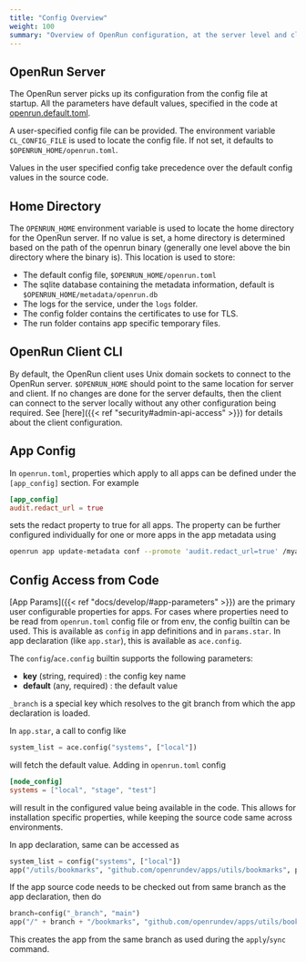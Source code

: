 ```yaml
---
title: "Config Overview"
weight: 100
summary: "Overview of OpenRun configuration, at the server level and client level and the $OPENRUN_HOME location for files"
---
```


## OpenRun Server

The OpenRun server picks up its configuration from the config file at startup. All the parameters have default values, specified in the code at [openrun.default.toml](https://github.com/openrundev/openrun/blob/main/internal/system/openrun.default.toml).

A user-specified config file can be provided. The environment variable `CL_CONFIG_FILE` is used to locate the config file. If not set, it defaults to `$OPENRUN_HOME/openrun.toml`.

Values in the user specified config take precedence over the default config values in the source code.

## Home Directory

The `OPENRUN_HOME` environment variable is used to locate the home directory for the OpenRun server. If no value is set, a home directory is determined based on the path of the openrun binary (generally one level above the bin directory where the binary is). This location is used to store:

- The default config file, `$OPENRUN_HOME/openrun.toml`
- The sqlite database containing the metadata information, default is `$OPENRUN_HOME/metadata/openrun.db`
- The logs for the service, under the `logs` folder.
- The config folder contains the certificates to use for TLS.
- The run folder contains app specific temporary files.

## OpenRun Client CLI

By default, the OpenRun client uses Unix domain sockets to connect to the OpenRun server. `$OPENRUN_HOME` should point to the same location for server and client. If no changes are done for the server defaults, then the client can connect to the server locally without any other configuration being required. See [here]({{< ref "security#admin-api-access" >}}) for details about the client configuration.

## App Config

In `openrun.toml`, properties which apply to all apps can be defined under the `[app_config]` section. For example

```toml {filename="openrun.toml"}
[app_config]
audit.redact_url = true
```

sets the redact property to true for all apps. The property can be further configured individually for one or more apps in the app metadata using

```sh
openrun app update-metadata conf --promote 'audit.redact_url=true' /myapp
```

## Config Access from Code

[App Params]({{< ref "docs/develop/#app-parameters" >}}) are the primary user configurable properties for apps. For cases where properties need to be read from `openrun.toml` config file or from env, the config builtin can be used. This is available as `config` in app definitions and in `params.star`. In app declaration (like `app.star`), this is available as `ace.config`.

The `config`/`ace.config` builtin supports the following parameters:

- **key** (string, required) : the config key name
- **default** (any, required) : the default value

`_branch` is a special key which resolves to the git branch from which the app declaration is loaded.

In `app.star`, a call to config like

```python {filename="app.star"}
system_list = ace.config("systems", ["local"])
```

will fetch the default value. Adding in `openrun.toml` config

```toml {filename="openrun.toml"}
[node_config]
systems = ["local", "stage", "test"]
```

will result in the configured value being available in the code. This allows for installation specific properties, while keeping the source code same across environments.

In app declaration, same can be accessed as

```python {filename="utils.star"}
system_list = config("systems", ["local"])
app("/utils/bookmarks", "github.com/openrundev/apps/utils/bookmarks", params={"systems"=systems_list})
```

If the app source code needs to be checked out from same branch as the app declaration, then do

```python {filename="apps.star"}
branch=config("_branch", "main")
app("/" + branch + "/bookmarks", "github.com/openrundev/apps/utils/bookmarks", git_branch=branch)
```

This creates the app from the same branch as used during the `apply`/`sync` command.
